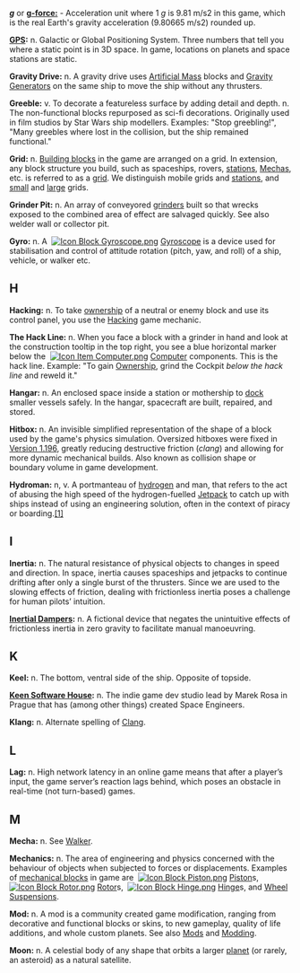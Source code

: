 _**g**_ or [**g-force:**](https://en.wikipedia.org/wiki/G-force) - Acceleration unit where 1 _g_ is 9.81 m/s2 in this game, which is the real Earth's gravity acceleration (9.80665 m/s2) rounded up.

**[GPS](https://spaceengineers.wiki.gg/wiki/GPS "GPS"):** n. Galactic or Global Positioning System. Three numbers that tell you where a static point is in 3D space. In game, locations on planets and space stations are static.

**Gravity Drive:** n. A gravity drive uses [Artificial Mass](https://spaceengineers.wiki.gg/wiki/Artificial_Mass "Artificial Mass") blocks and [Gravity Generators](https://spaceengineers.wiki.gg/wiki/Gravity_Generator "Gravity Generator") on the same ship to move the ship without any thrusters.

**Greeble:** v. To decorate a featureless surface by adding detail and depth. n. The non-functional blocks repurposed as sci-fi decorations. Originally used in film studios by Star Wars ship modellers. Examples: "Stop greebling!", "Many greebles where lost in the collision, but the ship remained functional."

**Grid:** n. [Building blocks](https://spaceengineers.wiki.gg/wiki/Building "Building") in the game are arranged on a grid. In extension, any block structure you build, such as spaceships, rovers, [stations](https://spaceengineers.wiki.gg/wiki/Station "Station"), [Mechas](https://spaceengineers.wiki.gg/wiki/Walker "Walker"), etc. is referred to as a [grid](https://spaceengineers.wiki.gg/wiki/Grid "Grid"). We distinguish mobile grids and [stations](https://spaceengineers.wiki.gg/wiki/Station "Station"), and [small](https://spaceengineers.wiki.gg/wiki/Small_Grid "Small Grid") and [large](https://spaceengineers.wiki.gg/wiki/Large_Grid "Large Grid") grids.

**Grinder Pit:** n. An array of conveyored [grinders](https://spaceengineers.wiki.gg/wiki/Grinder_Block "Grinder Block") built so that wrecks exposed to the combined area of effect are salvaged quickly. See also welder wall or collector pit.

**Gyro:** n. A  [![Icon Block Gyroscope.png](https://spaceengineers.wiki.gg/images/thumb/Icon_Block_Gyroscope.png/21px-Icon_Block_Gyroscope.png?c8eb45)](https://spaceengineers.wiki.gg/wiki/Gyroscope "Gyroscope") [Gyroscope](https://spaceengineers.wiki.gg/wiki/Gyroscope "Gyroscope") is a device used for stabilisation and control of attitude rotation (pitch, yaw, and roll) of a ship, vehicle, or walker etc.

## H

**Hacking:** n. To take [ownership](https://spaceengineers.wiki.gg/wiki/Ownership "Ownership") of a neutral or enemy block and use its control panel, you use the [Hacking](https://spaceengineers.wiki.gg/wiki/Hacking "Hacking") game mechanic.

**The Hack Line:** n. When you face a block with a grinder in hand and look at the construction tooltip in the top right, you see a blue horizontal marker below the  [![Icon Item Computer.png](https://spaceengineers.wiki.gg/images/thumb/Icon_Item_Computer.png/21px-Icon_Item_Computer.png?65c1a4)](https://spaceengineers.wiki.gg/wiki/Computer "Computer") [Computer](https://spaceengineers.wiki.gg/wiki/Computer "Computer") components. This is the hack line. Example: "To gain [Ownership](https://spaceengineers.wiki.gg/wiki/Ownership "Ownership"), grind the Cockpit _below the hack line_ and reweld it."

**Hangar:** n. An enclosed space inside a station or mothership to [dock](https://spaceengineers.wiki.gg/wiki/Docking "Docking") smaller vessels safely. In the hangar, spacecraft are built, repaired, and stored.

**Hitbox:** n. An invisible simplified representation of the shape of a block used by the game's physics simulation. Oversized hitboxes were fixed in [Version 1.196](https://spaceengineers.wiki.gg/wiki/Version/1.196 "Version/1.196"), greatly reducing destructive friction (_clang_) and allowing for more dynamic mechanical builds. Also known as collision shape or boundary volume in game development.

**Hydroman:** n, v. A portmanteau of [hydrogen](https://spaceengineers.wiki.gg/wiki/Hydrogen "Hydrogen") and man, that refers to the act of abusing the high speed of the hydrogen-fuelled [Jetpack](https://spaceengineers.wiki.gg/wiki/Jetpack "Jetpack") to catch up with ships instead of using an engineering solution, often in the context of piracy or boarding.[\[1\]](#cite_note-1)

## I

**Inertia:** n. The natural resistance of physical objects to changes in speed and direction. In space, inertia causes spaceships and jetpacks to continue drifting after only a single burst of the thrusters. Since we are used to the slowing effects of friction, dealing with frictionless inertia poses a challenge for human pilots’ intuition.

**[Inertial Dampers](https://spaceengineers.wiki.gg/wiki/Inertial_Dampers "Inertial Dampers"):** n. A fictional device that negates the unintuitive effects of frictionless inertia in zero gravity to facilitate manual manoeuvring.

## K

**Keel:** n. The bottom, ventral side of the ship. Opposite of topside.

**[Keen Software House](https://spaceengineers.wiki.gg/wiki/Keen_Software_House "Keen Software House"):** n. The indie game dev studio lead by Marek Rosa in Prague that has (among other things) created Space Engineers.

**Klang:** n. Alternate spelling of [Clang](https://spaceengineers.wiki.gg/wiki/Clang "Clang").

## L

**Lag:** n. High network latency in an online game means that after a player’s input, the game server’s reaction lags behind, which poses an obstacle in real-time (not turn-based) games.

## M

**Mecha:** n. See [Walker](https://spaceengineers.wiki.gg/wiki/Walker "Walker").

**Mechanics:** n. The area of engineering and physics concerned with the behaviour of objects when subjected to forces or displacements. Examples of [mechanical blocks](https://spaceengineers.wiki.gg/wiki/Mechanical_Blocks "Mechanical Blocks") in game are  [![Icon Block Piston.png](https://spaceengineers.wiki.gg/images/thumb/Icon_Block_Piston.png/21px-Icon_Block_Piston.png?8b1fda)](https://spaceengineers.wiki.gg/wiki/Piston "Piston") [Piston](https://spaceengineers.wiki.gg/wiki/Piston "Piston")s,  [![Icon Block Rotor.png](https://spaceengineers.wiki.gg/images/thumb/Icon_Block_Rotor.png/21px-Icon_Block_Rotor.png?127e75)](https://spaceengineers.wiki.gg/wiki/Rotor "Rotor") [Rotor](https://spaceengineers.wiki.gg/wiki/Rotor "Rotor")s,  [![Icon Block Hinge.png](https://spaceengineers.wiki.gg/images/thumb/Icon_Block_Hinge.png/21px-Icon_Block_Hinge.png?672bc9)](https://spaceengineers.wiki.gg/wiki/Hinge "Hinge") [Hinge](https://spaceengineers.wiki.gg/wiki/Hinge "Hinge")s, and [Wheel Suspensions](https://spaceengineers.wiki.gg/wiki/Wheel_Suspension "Wheel Suspension").

**Mod:** n. A mod is a community created game modification, ranging from decorative and functional blocks or skins, to new gameplay, quality of life additions, and whole custom planets. See also [Mods](https://spaceengineers.wiki.gg/wiki/Mods "Mods") and [Modding](https://spaceengineers.wiki.gg/wiki/Modding "Modding").

**Moon:** n. A celestial body of any shape that orbits a larger [planet](https://spaceengineers.wiki.gg/wiki/Planets "Planets") (or rarely, an asteroid) as a natural satellite.
